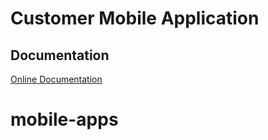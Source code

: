 # Customer Mobile Application

## Documentation

[Online Documentation](https://support.smartersvision.com/help-center/articles/25/27/38/introduction)
# mobile-apps
